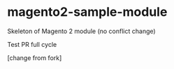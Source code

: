 # magento2-sample-module
Skeleton of Magento 2 module (no conflict change)

Test PR full cycle

[change from fork]
